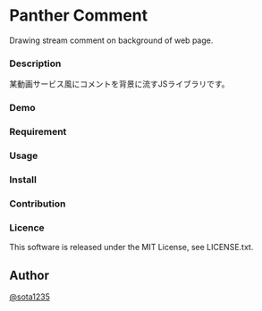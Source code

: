 Panther Comment
====

Drawing stream comment on background of web page.

### Description

某動画サービス風にコメントを背景に流すJSライブラリです。

### Demo

### Requirement

### Usage

### Install

### Contribution

### Licence

This software is released under the MIT License, see LICENSE.txt.

## Author

[@sota1235](https://github.com/sota1235)
